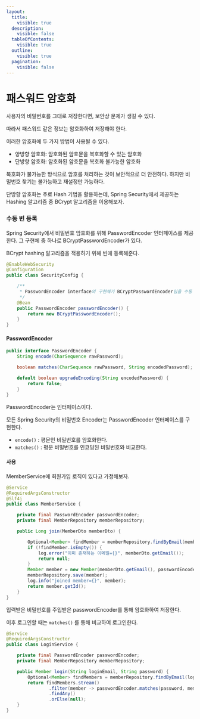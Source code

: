 ```yaml
---
layout:
  title:
    visible: true
  description:
    visible: false
  tableOfContents:
    visible: true
  outline:
    visible: true
  pagination:
    visible: false
---
```


# 패스워드 암호화

사용자의 비밀번호를 그대로 저장한다면, 보안상 문제가 생길 수 있다.

따라서 패스워드 같은 정보는 암호화하여 저장해야 한다.

이러한 암호화에 두 가지 방법이 사용될 수 있다.

* 양방향 암호화: 암호화된 암호문을 복호화할 수 있는 암호화
* 단방향 암호화: 암호화된 암호문을 복호화 불가능한 암호화

복호화가 불가능한 방식으로 암호를 처리하는 것이 보안적으로 더 안전하다. 하지만 비밀번호 찾기는 불가능하고 재설정만 가능하다.

단방향 암호화는 주로 Hash 기법을 활용하는데, Spring Security에서 제공하는 Hashing 알고리즘 중 BCrypt 알고리즘을 이용해보자.

### 수동 빈 등록

Spring Security에서 비밀번호 암호화를 위해 PasswordEncoder 인터페이스를 제공한다. 그 구현체 중 하나로 BCryptPasswordEncoder가 있다.

BCrypt hashing 알고리즘을 적용하기 위해 빈에 등록해준다.

```java
@EnableWebSecurity
@Configuration
public class SecurityConfig {

    /**
     * PasswordEncoder interface의 구현체가 BCryptPasswordEncoder임을 수동 빈 등록을 통해서 명시한다.
     */
    @Bean
    public PasswordEncoder passwordEncoder() {
        return new BCryptPasswordEncoder();
    }
}
```

#### PasswordEncoder

```java
public interface PasswordEncoder {
    String encode(CharSequence rawPassword);

    boolean matches(CharSequence rawPassword, String encodedPassword);

    default boolean upgradeEncoding(String encodedPassword) {
        return false;
    }
}
```

PasswordEncoder는 인터페이스이다.

모든 Spring Security의 비밀번호 Encoder는 PasswordEncoder 인터페이스를 구현한다.

* `encode()` : 평문인 비밀번호를 암호화한다.
* `matches()` : 평문 비밀번호를 인코딩된 비밀번호와 비교한다.

#### 사용

MemberService에 회원가입 로직이 있다고 가정해보자.

```java
@Service
@RequiredArgsConstructor
@Slf4j
public class MemberService {

    private final PasswordEncoder passwordEncoder;
    private final MemberRepository memberRepository;

    public Long join(MemberDto memberDto) {

        Optional<Member> findMember = memberRepository.findByEmail(memberDto.getEmail());
        if (!findMember.isEmpty()) {
            log.error("이미 존재하는 이메일={}", memberDto.getEmail());
            return null;
        }
        Member member = new Member(memberDto.getEmail(), passwordEncoder.encode(memberDto.getPassword()), memberDto.getNickname());
        memberRepository.save(member);
        log.info("joined member={}", member);
        return member.getId();
    }
}
```

입력받은 비밀번호를 주입받은 passwordEncoder를 통해 암호화하여 저장한다.

이후 로그인할 때는 `matches()` 를 통해 비교하여 로그인한다.

```java
@Service
@RequiredArgsConstructor
public class LoginService {

    private final PasswordEncoder passwordEncoder;
    private final MemberRepository memberRepository;

    public Member login(String loginEmail, String password) {
        Optional<Member> findMembers = memberRepository.findByEmail(loginEmail);
        return findMembers.stream()
                .filter(member -> passwordEncoder.matches(password, member.getPassword()))
                .findAny()
                .orElse(null);
    }
}
```
